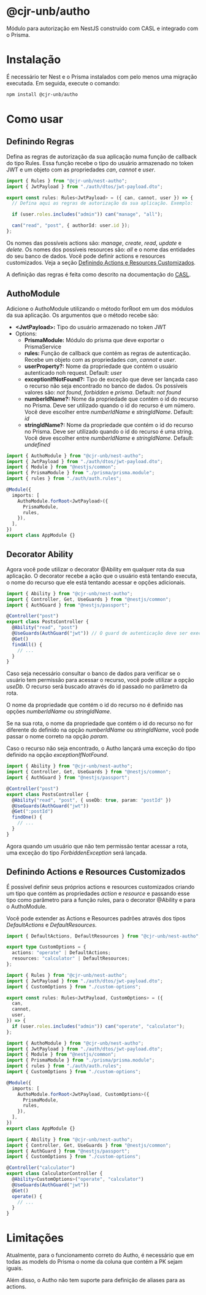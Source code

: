 # @cjr-unb/autho

Módulo para autorização em NestJS construído com CASL e integrado com o Prisma.

# Instalação

É necessário ter Nest e o Prisma instalados com pelo menos uma migração executada. Em seguida, execute o comando:

```bash
npm install @cjr-unb/autho
```

# Como usar

## Definindo Regras

Defina as regras de autorização da sua aplicação numa função de callback do tipo Rules. Essa função recebe o tipo do usuário armazenado no token JWT e um objeto com as propriedades _can_, _cannot_ e _user_.

```typescript
import { Rules } from "@cjr-unb/nest-autho";
import { JwtPayload } from "./auth/dtos/jwt-payload.dto";

export const rules: Rules<JwtPayload> = ({ can, cannot, user }) => {
  // Defina aqui as regras de autorização da sua aplicação. Exemplo:

  if (user.roles.includes("admin")) can("manage", "all");

  can("read", "post", { authorId: user.id });
};
```

Os nomes das possíveis actions são: _manage_, _create_, _read_, _update_ e _delete_.
Os nomes dos possíveis resources são: _all_ e o nome das entidades do seu banco de dados.
Você pode definir actions e resources customizados. Veja a seção [Definindo Actions e Resources Customizados](#definindo-actions-e-resources-customizados).

A definição das regras é feita como descrito na documentação do [CASL](https://casl.js.org/v6/en/guide/define-rules).

## AuthoModule

Adicione o AuthoModule utilizando o método forRoot em um dos módulos da sua aplicação. Os argumentos que o método recebe são:

- **\<JwtPayload\>:** Tipo do usuário armazenado no token JWT
- Options:
  - **PrismaModule:** Módulo do prisma que deve exportar o PrismaService
  - **rules:** Função de callback que contém as regras de autenticação. Recebe um objeto com as propriedades _can_, _cannot_ e _user_.
  - **userProperty?:** Nome da propriedade que contém o usuário autenticado noh request. Default: _user_
  - **exceptionIfNotFound?:** Tipo de exceção que deve ser lançada caso o recurso não seja encontrado no banco de dados. Os possíveis valores são: _not found_, _forbidden_ e _prisma_. Default: _not found_
  - **numberIdName?:** Nome da propriedade que contém o id do recurso no Prisma. Deve ser utilizado quando o id do recurso é um número. Você deve escolher entre _numberIdName_ e _stringIdName_.
    Default: _id_
  - **stringIdName?:** Nome da propriedade que contém o id do recurso no Prisma. Deve ser utilizado quando o id do recurso é uma string. Você deve escolher entre _numberIdName_ e _stringIdName_. Default: _undefined_

```typescript
import { AuthoModule } from "@cjr-unb/nest-autho";
import { JwtPayload } from "./auth/dtos/jwt-payload.dto";
import { Module } from "@nestjs/common";
import { PrismaModule } from "./prisma/prisma.module";
import { rules } from "./auth/auth.rules";

@Module({
  imports: [
    AuthoModule.forRoot<JwtPayload>({
      PrismaModule,
      rules,
    }),
  ],
})
export class AppModule {}
```

## Decorator Ability

Agora você pode utilizar o decorator @Ability em qualquer rota da sua aplicação. O decorator recebe a ação que o usuário está tentando executa, o nome do recurso que ele está tentando acessar e opções adicionais.

```typescript
import { Ability } from "@cjr-unb/nest-autho";
import { Controller, Get, UseGuards } from "@nestjs/common";
import { AuthGuard } from "@nestjs/passport";

@Controller("post")
export class PostsController {
  @Ability("read", "post")
  @UseGuards(AuthGuard("jwt")) // O guard de autenticação deve ser executado antes do guard de autorização
  @Get()
  findAll() {
    // ...
  }
}
```

Caso seja necessário consultar o banco de dados para verificar se o usuário tem permissão para acessar o recurso, você pode utilizar a opção _useDb_. O recurso será buscado através do id passado no parâmetro da rota.

O nome da propriedade que contém o id do recurso no é definido nas opções _numberIdName_ ou _stringIdName_.

Se na sua rota, o nome da propriedade que contém o id do recurso no for diferente do definido na opção _numberIdName_ ou _stringIdName_, você pode passar o nome correto na opção _param_.

Caso o recurso não seja encontrado, o Autho lançará uma exceção do tipo definido na opção _exceptionIfNotFound_.

```typescript
import { Ability } from "@cjr-unb/nest-autho";
import { Controller, Get, UseGuards } from "@nestjs/common";
import { AuthGuard } from "@nestjs/passport";

@Controller("post")
export class PostsController {
  @Ability("read", "post", { useDb: true, param: "postId" })
  @UseGuards(AuthGuard("jwt"))
  @Get(":postId")
  findOne() {
    // ...
  }
}
```

Agora quando um usuário que não tem permissão tentar acessar a rota, uma exceção do tipo _ForbiddenException_ será lançada.

## Definindo Actions e Resources Customizados

É possível definir seus próprios actions e resources customizados criando um tipo que contém as propriedades _action_ e _resource_ e passando esse tipo como parâmetro para a função rules, para o decorator @Ability e para o AuthoModule.

Você pode extender as Actions e Resources padrões através dos tipos _DefaultActions_ e _DefaultResources_.

```typescript
import { DefaultActions, DefaultResources } from "@cjr-unb/nest-autho";

export type CustomOptions = {
  actions: "operate" | DefaultActions;
  resources: "calculator" | DefaultResources;
};
```

```typescript
import { Rules } from "@cjr-unb/nest-autho";
import { JwtPayload } from "./auth/dtos/jwt-payload.dto";
import { CustomOptions } from "./custom-options";

export const rules: Rules<JwtPayload, CustomOptions> = ({
  can,
  cannot,
  user,
}) => {
  if (user.roles.includes("admin")) can("operate", "calculator");
};
```

```typescript
import { AuthoModule } from "@cjr-unb/nest-autho";
import { JwtPayload } from "./auth/dtos/jwt-payload.dto";
import { Module } from "@nestjs/common";
import { PrismaModule } from "./prisma/prisma.module";
import { rules } from "./auth/auth.rules";
import { CustomOptions } from "./custom-options";

@Module({
  imports: [
    AuthoModule.forRoot<JwtPayload, CustomOptions>({
      PrismaModule,
      rules,
    }),
  ],
})
export class AppModule {}
```

```typescript
import { Ability } from "@cjr-unb/nest-autho";
import { Controller, Get, UseGuards } from "@nestjs/common";
import { AuthGuard } from "@nestjs/passport";
import { CustomOptions } from "./custom-options";

@Controller("calculator")
export class CalculatorController {
  @Ability<CustomOptions>("operate", "calculator")
  @UseGuards(AuthGuard("jwt"))
  @Get()
  operate() {
    // ...
  }
}
```

# Limitações

Atualmente, para o funcionamento correto do Autho, é necessário que em todas as models do Prisma o nome da coluna que contém a PK sejam iguais.

Além disso, o Autho não tem suporte para definição de aliases para as actions.